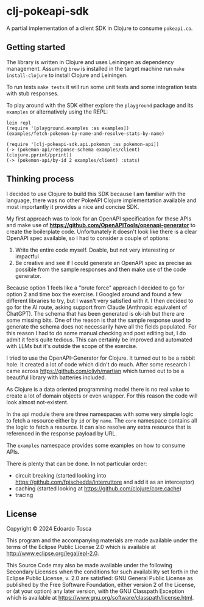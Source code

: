 # clj-pokeapi-sdk

A partial implementation of a client SDK in Clojure to consume `pokeapi.co`. 

## Getting started

The library is written in Clojure and uses Leiningen as dependency management.
Assuming `brew` is installed in the target machine run `make install-clojure` to install Clojure and Leiningen.

To run tests `make tests` it will run some unit tests and some integration tests with stub responses.

To play around with the SDK either explore the `playground` package and its `examples` or alternatively using the REPL:

    lein repl
    (require '[playground.examples :as examples])
    (examples/fetch-pokemon-by-name-and-resolve-stats-by-name)

    (require '[clj-pokeapi-sdk.api.pokemon :as pokemon-api])
    (-> (pokemon-api/response-schema examples/client) (clojure.pprint/pprint))
    (-> (pokemon-api/by-id 2 examples/client) :stats) 


## Thinking process

I decided to use Clojure to build this SDK because I am familiar with the language, there was no other PokeAPI Clojure implementation available and most importantly it provides a nice and concise SDK.

My first approach was to look for an OpenAPI specification for these APIs and make use of **https://github.com/OpenAPITools/openapi-generator** to create the boilerplate code.
Unfortunately it doesn't look like there is a clear OpenAPI spec available, so I had to consider a couple of options:

1) Write the entire code myself. Doable, but not very interesting or impactful
2) Be creative and see if I could generate an OpenAPI spec as precise as possible from the sample responses and then make use of the code generator.

Because option 1 feels like a "brute force" approach I decided to go for option 2 and time box the exercise.
I Googled around and found a few different libraries to try, but I wasn't very satisfied with it.
I then decided to go for the AI route, asking support from Claude (Anthropic equivalent of ChatGPT).
The schema that has been generated is ok-ish but there are some missing bits. One of the reason is that the sample response used to generate the schema does not necessarily have all the fields populated.
For this reason I had to do some manual checking and post editing but, I do admit it feels quite tedious. This can certainly be improved and automated with LLMs but it's outside the scope of the exercise.

I tried to use the OpenAPI-Generator for Clojure. It turned out to be a rabbit hole. It created a lot of code which didn't do much.
After some research I came across https://github.com/oliyh/martian which turned out to be a beautiful library with batteries included.

As Clojure is a data oriented programming model there is no real value to create a lot of domain objects or even wrapper.
For this reason the code will look almost not-existent.

In the api module there are three namespaces with some very simple logic to fetch a resource either by `id` or by `name`. 
The `core` namespace contains all the logic to fetch a resource. It can also resolve any extra resource that is referenced in the response payload by URL.

The `examples` namespace provides some examples on how to consume APIs.

There is plenty that can be done. In not particular order:
- circuit breaking (started looking into https://github.com/fpischedda/interruttore and add it as an interceptor)
- caching (started looking at https://github.com/clojure/core.cache)
- tracing 


## License

Copyright © 2024 Edoardo Tosca

This program and the accompanying materials are made available under the
terms of the Eclipse Public License 2.0 which is available at
http://www.eclipse.org/legal/epl-2.0.

This Source Code may also be made available under the following Secondary
Licenses when the conditions for such availability set forth in the Eclipse
Public License, v. 2.0 are satisfied: GNU General Public License as published by
the Free Software Foundation, either version 2 of the License, or (at your
option) any later version, with the GNU Classpath Exception which is available
at https://www.gnu.org/software/classpath/license.html.
